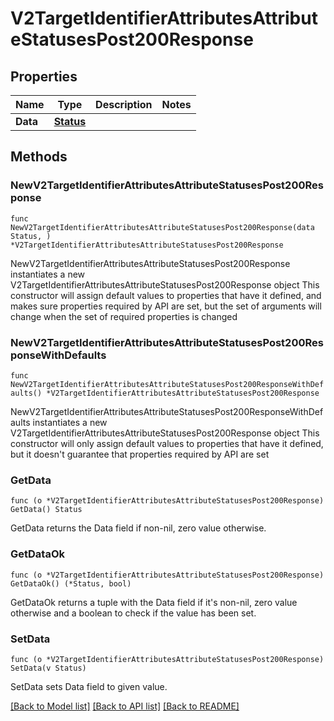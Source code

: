 # V2TargetIdentifierAttributesAttributeStatusesPost200Response

## Properties

Name | Type | Description | Notes
------------ | ------------- | ------------- | -------------
**Data** | [**Status**](Status.md) |  | 

## Methods

### NewV2TargetIdentifierAttributesAttributeStatusesPost200Response

`func NewV2TargetIdentifierAttributesAttributeStatusesPost200Response(data Status, ) *V2TargetIdentifierAttributesAttributeStatusesPost200Response`

NewV2TargetIdentifierAttributesAttributeStatusesPost200Response instantiates a new V2TargetIdentifierAttributesAttributeStatusesPost200Response object
This constructor will assign default values to properties that have it defined,
and makes sure properties required by API are set, but the set of arguments
will change when the set of required properties is changed

### NewV2TargetIdentifierAttributesAttributeStatusesPost200ResponseWithDefaults

`func NewV2TargetIdentifierAttributesAttributeStatusesPost200ResponseWithDefaults() *V2TargetIdentifierAttributesAttributeStatusesPost200Response`

NewV2TargetIdentifierAttributesAttributeStatusesPost200ResponseWithDefaults instantiates a new V2TargetIdentifierAttributesAttributeStatusesPost200Response object
This constructor will only assign default values to properties that have it defined,
but it doesn't guarantee that properties required by API are set

### GetData

`func (o *V2TargetIdentifierAttributesAttributeStatusesPost200Response) GetData() Status`

GetData returns the Data field if non-nil, zero value otherwise.

### GetDataOk

`func (o *V2TargetIdentifierAttributesAttributeStatusesPost200Response) GetDataOk() (*Status, bool)`

GetDataOk returns a tuple with the Data field if it's non-nil, zero value otherwise
and a boolean to check if the value has been set.

### SetData

`func (o *V2TargetIdentifierAttributesAttributeStatusesPost200Response) SetData(v Status)`

SetData sets Data field to given value.



[[Back to Model list]](../README.md#documentation-for-models) [[Back to API list]](../README.md#documentation-for-api-endpoints) [[Back to README]](../README.md)



